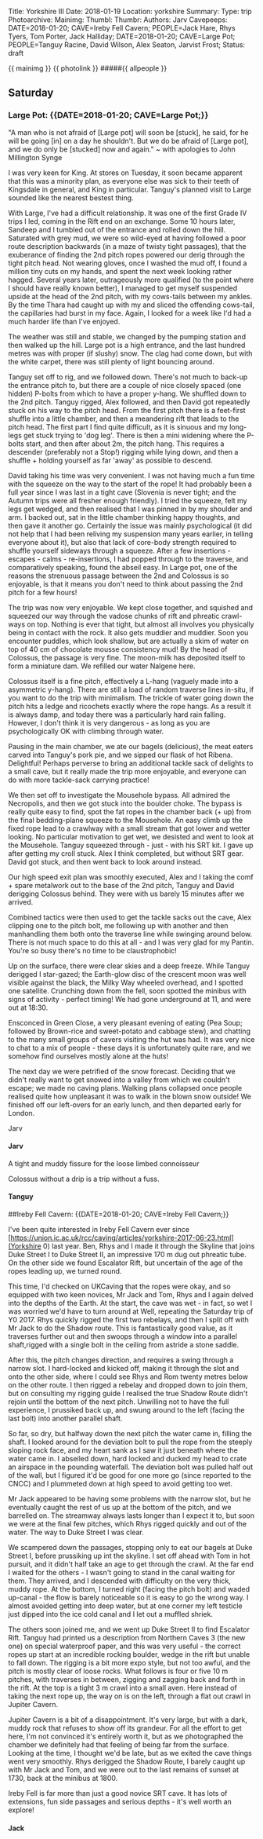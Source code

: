 Title: Yorkshire III
Date: 2018-01-19 
Location: yorkshire 
Summary:
Type: trip 
Photoarchive: 
Mainimg: 
Thumbl: 
Thumbr: 
Authors: Jarv
Cavepeeps: DATE=2018-01-20; CAVE=Ireby Fell Cavern; PEOPLE=Jack Hare, Rhys Tyers, Tom Porter, Jack Halliday;
			DATE=2018-01-20; CAVE=Large Pot; PEOPLE=Tanguy Racine, David Wilson, Alex Seaton, Jarvist Frost;
Status: draft

{{ mainimg }} {{ photolink }}
#####{{ allpeople }}


## Saturday

### Large Pot: {{DATE=2018-01-20; CAVE=Large Pot;}}

"A man who is not afraid of [Large pot] will soon be [stuck], he said, for he will be going [in] on a day he shouldn't. But we do be afraid of [Large pot], and we do only be [stucked] now and again." ~ with apologies to John Millington Synge 

I was very keen for King. At stores on Tuesday, it soon became apparent that this was a minority plan, as everyone else was sick to their teeth of Kingsdale in general, and King in particular. Tanguy's planned visit to Large sounded like the nearest bestest thing. 

With Large, I've had a difficult relationship. It was one of the first Grade IV trips I led, coming in the Rift end on an exchange. Some 10 hours later, Sandeep and I tumbled out of the entrance and rolled down the hill. Saturated with grey mud, we were so wild-eyed at having followed a poor route description backwards (in a maze of twisty tight passages), that the exuberance of finding the 2nd pitch ropes powered our derig through the tight pitch head. Not wearing gloves, once I washed the mud off, I found a million tiny cuts on my hands, and spent the next week looking rather hagged. Several years later, outrageously more qualified (to the point where I should have really known better), I managed to get myself suspended upside at the head of the 2nd pitch, with my cows-tails between my ankles. By the time Thara had caught up with my and sliced the offending cows-tail, the capillaries had burst in my face. Again, I looked for a week like I'd had a much harder life than I've enjoyed.

The weather was still and stable, we changed by the pumping station and then walked up the hill. Large pot is a high entrance, and the last hundred metres was with proper (if slushy) snow. The clag had come down, but with the white carpet, there was still plenty of light bouncing around. 

Tanguy set off to rig, and we followed down. There's not much to back-up the entrance pitch to, but there are a couple of nice closely spaced (one hidden) P-bolts from which to have a proper y-hang. We shuffled down to the 2nd pitch. Tanguy rigged, Alex followed, and then David got repeatedly stuck on his way to the pitch head. 
From the first pitch there is a feet-first shuffle into a little chamber, and then a meandering rift that leads to the pitch head. The first part I find quite difficult, as it is sinuous and my long-legs get stuck trying to 'dog leg'. There is then a mini widening where the P-bolts start, and then after about 2m, the pitch hang. This requires a descender (preferably not a Stop!) rigging while lying down, and then a shuffle + holding yourself as far 'away' as possible to descend. 

David taking his time was very convenient. I was not having much a fun time with the squeeze on the way to the start of the rope! It had probably been a full year since I was last in a tight cave (Slovenia is never tight; and the Autumn trips were all fresher enough friendly). I tried the squeeze, felt my legs get wedged, and then realised that I was pinned in by my shoulder and arm. I backed out, sat in the little chamber thinking happy thoughts, and then gave it another go. Certainly the issue was mainly psychological (it did not help that I had been reliving my suspension many years earlier, in telling everyone about it), but also that lack of core-body strength required to shuffle yourself sideways through a squeeze. After a few insertions - escapes - calms - re-insertions, I had popped through to the traverse, and comparatively speaking, found the abseil easy. In Large pot, one of the reasons the strenuous passage between the 2nd and Colossus is so enjoyable, is that it means you don't need to think about passing the 2nd pitch for a few hours!

The trip was now very enjoyable. We kept close together, and squished and squeezed our way through the vadose chunks of rift and phreatic crawl-ways on top. Nothing is ever that tight, but almost all involves you physically being in contact with the rock. It also gets muddier and muddier. Soon you encounter puddles, which look shallow, but are actually a skim of water on top of 40 cm of chocolate mousse consistency mud! By the head of Colossus, the passage is very fine. The moon-milk has deposited itself to form a miniature dam. We refilled our water Nalgene here. 

Colossus itself is a fine pitch, effectively a L-hang (vaguely made into a asymmetric y-hang). There are still a load of random traverse lines in-situ, if you want to do the trip with minimalism. The trickle of water going down the pitch hits a ledge and ricochets exactly where the rope hangs. As a result it is always damp, and today there was a particularly hard rain falling. However, I don't think it is very dangerous - as long as you are psychologically OK with climbing through water. 

Pausing in the main chamber, we ate our bagels (delicious), the meat eaters carved into Tanguy's pork pie, and we sipped our flask of hot Ribena. Delightful! Perhaps perverse to bring an additional tackle sack of delights to a small cave, but it really made the trip more enjoyable, and everyone can do with more tackle-sack carrying practice!

We then set off to investigate the Mousehole bypass. All admired the Necropolis, and then we got stuck into the boulder choke. The bypass is really quite easy to find, spot the fat ropes in the chamber back (+ up) from the final bedding-plane squeeze to the Mousehole. An easy climb up the fixed rope lead to a crawlway with a small stream that got lower and wetter looking. No particular motivation to get wet, we desisted and went to look at the Mousehole. Tanguy squeezed through - just - with his SRT kit. I gave up after getting my croll stuck. Alex I think completed, but without SRT gear. David got stuck, and then went back to look around instead. 

Our high speed exit plan was smoothly executed, Alex and I taking the comf + spare metalwork out to the base of the 2nd pitch, Tanguy and David derigging Colossus behind. They were with us barely 15 minutes after we arrived. 

Combined tactics were then used to get the tackle sacks out the cave, Alex clipping one to the pitch bolt, me following up with another and then manhandling them both onto the traverse line while swinging around below. There is not much space to do this at all - and I was very glad for my Pantin. You're so busy there's no time to be claustrophobic! 

Up on the surface, there were clear skies and a deep freeze. While Tanguy derigged I star-gazed; the Earth-glow disc of the crescent moon was well visible against the black, the Milky Way wheeled overhead, and I spotted one satellite. Crunching down from the fell, soon spotted the minibus with signs of activity - perfect timing! We had gone underground at 11, and were out at 18:30.

Ensconced in Green Close, a very pleasant evening of eating (Pea Soup; followed by Brown-rice and sweet-potato and cabbage stew), and chatting to the many small groups of cavers visiting the hut was had. It was very nice to chat to a mix of people - these days it is unfortunately quite rare, and we somehow find ourselves mostly alone at the huts!

The next day we were petrified of the snow forecast. Deciding that we didn't really want to get snowed into a valley from which we couldn't escape; we made no caving plans. Walking plans collapsed once people realised quite how unpleasant it was to walk in the blown snow outside! We finished off our left-overs for an early lunch, and then departed early for London.

Jarv

#### Jarv

A tight and muddy fissure
for the loose limbed connoisseur

Colossus without a drip
is a trip without a fuss.
#### Tanguy

##Ireby Fell Cavern: {{DATE=2018-01-20; CAVE=Ireby Fell Cavern;}}

I've been quite interested in Ireby Fell Cavern ever since [https://union.ic.ac.uk/rcc/caving/articles/yorkshire-2017-06-23.html](Yorkshire 0) last year. Ben, Rhys and I made it through the Skyline that joins Duke Street I to Duke Street II, an impressive 170 m dug out phreatic tube. On the other side we found Escalator Rift, but uncertain of the age of the ropes leading up, we turned round.

This time, I'd checked on UKCaving that the ropes were okay, and so equipped with two keen novices, Mr Jack and Tom, Rhys and I again delved into the depths of the Earth. At the start, the cave was wet - in fact, so wet I was worried we'd have to turn around at Well, repeating the Saturday trip of Y0 2017. Rhys quickly rigged the first two rebelays, and then I split off with Mr Jack to do the Shadow route. This is fantastically good value, as it traverses further out and then swoops through a window into a parallel shaft,rigged with a single bolt in the ceiling from astride a stone saddle.

After this, the pitch changes direction, and requires a swing through a narrow slot. I hard-locked and kicked off, making it through the slot and onto the other side, where I could see Rhys and Rom twenty metres below on the other route. I then rigged a rebelay and dropped down to join them, but on consulting my rigging guide I realised the true Shadow Route didn't rejoin until the bottom of the next pitch. Unwilling not to have the full experience, I prussiked back up, and swung around to the left (facing the last bolt) into another parallel shaft.

So far, so dry, but halfway down the next pitch the water came in, filling the shaft. I looked around for the deviation bolt to pull the rope from the steeply sloping rock face, and my heart sank as I saw it just beneath where the water came in. I abseiled down, hard locked and ducked my head to crate an airspace in the pounding waterfall. The deviation bolt was pulled half out of the wall, but I figured it'd be good for one more go (since reported to the CNCC) and I plummeted down at high speed to avoid getting too wet.

Mr Jack appeared to be having some problems with the narrow slot, but he eventually caught the rest of us up at the bottom of the pitch, and we barrelled on. The streamway always lasts longer than I expect it to, but soon we were at the final few pitches, which Rhys rigged quickly and out of the water. The way to Duke Street I was clear.

We scampered down the passages, stopping only to eat our bagels at Duke Street I, before prussiking up int the skyline. I set off ahead with Tom in hot pursuit, and it didn't half take an age to get through the crawl. At the far end I waited for the others - I wasn't going to stand in the canal waiting for them. They arrived, and I descended with difficulty on the very thick, muddy rope. At the bottom, I turned right (facing the pitch bolt) and waded up-canal - the flow is barely noticeable so it is easy to go the wrong way. I almost avoided getting into deep water, but at one corner my left testicle just dipped into the ice cold canal and I let out a muffled shriek.

The others soon joined me, and we went up Duke Street II to find Escalator Rift. Tanguy had printed us a description from Northern Caves 3 (the new one) on special waterproof paper, and this was very useful - the correct ropes up start at an incredible rocking boulder, wedge in the rift but unable to fall down. The rigging is a bit more expo style, but not too awful, and the pitch is mostly clear of loose rocks. What follows is four or five 10 m pitches, with traverses in between, zigging and zagging back and forth in the rift. At the top is a tight 3 m crawl into a small aven. Here instead of taking the next rope up, the way on is on the left, through a flat out crawl in Jupiter Cavern.

Jupiter Cavern is a bit of a disappointment. It's very large, but with a dark, muddy rock that refuses to show off its grandeur. For all the effort to get here, I'm not convinced it's entirely worth it, but as we photographed the chamber we definitely had that feeling of being far from the surface. Looking at the time, I thought we'd be late, but as we exited the cave things went very smoothly. Rhys derigged the Shadow Route, I barely caught up with Mr Jack and Tom, and we were out to the last remains of sunset at 1730, back at the minibus at 1800.

Ireby Fell is far more than just a good novice SRT cave. It has lots of extensions, fun side passages and serious depths - it's well worth an explore!

#### Jack


